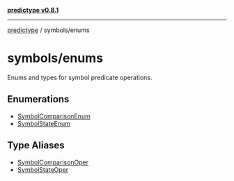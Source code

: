 [**predictype v0.8.1**](../../README.md)

***

[predictype](../../modules.md) / symbols/enums

# symbols/enums

Enums and types for symbol predicate operations.

## Enumerations

- [SymbolComparisonEnum](enumerations/SymbolComparisonEnum.md)
- [SymbolStateEnum](enumerations/SymbolStateEnum.md)

## Type Aliases

- [SymbolComparisonOper](type-aliases/SymbolComparisonOper.md)
- [SymbolStateOper](type-aliases/SymbolStateOper.md)

